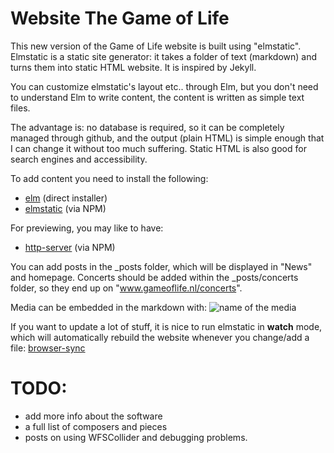 # Website The Game of Life

This new version of the Game of Life website is built using "elmstatic". Elmstatic is a static site generator: it takes a folder of text (markdown) and turns them into static HTML website. It is inspired by Jekyll. 

You can customize elmstatic's layout etc.. through Elm, but you don't need to understand Elm to write content, the content is written as simple text files. 

The advantage is: no database is required, so it can be completely managed through github, and the output (plain HTML) is simple enough that I can change it without too much suffering. Static HTML is also good for search engines and accessibility.

To add content you need to install the following:

- [elm](https://guide.elm-lang.org/install/elm.html) (direct installer)
- [elmstatic](https://korban.net/elm/elmstatic/) (via NPM)

For previewing, you may like to have:

- [http-server](https://www.npmjs.com/package/http-server) (via NPM)

You can add posts in the _posts folder, which will be displayed in "News" and
homepage. Concerts should be added within the _posts/concerts folder, so they
end up on "www.gameoflife.nl/concerts".

Media can be embedded in the markdown with:
![name of the media](/img/filename.jpg)


If you want to update a lot of stuff, it is nice to run elmstatic in __watch__ mode, which will automatically rebuild the website whenever you change/add a file:
[browser-sync](https://www.npmjs.com/package/browser-sync)

# TODO:

- add more info about the software
- a full list of composers and pieces
- posts on using WFSCollider and debugging problems.

